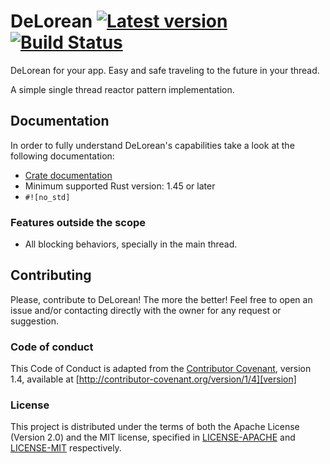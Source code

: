 # DeLorean [![Latest version](https://img.shields.io/crates/v/delorean.svg)](https://crates.io/crates/delorean) [![Build Status](https://travis-ci.org/delorean-rs/delorean.svg?branch=master)](https://travis-ci.org/delorean-rs/delorean)

DeLorean for your app. Easy and safe traveling to the future in your thread.

A simple single thread reactor pattern implementation. 

## Documentation
In order to  fully understand DeLorean's capabilities take a look at the following documentation:
- [Crate documentation](https://docs.rs/delorean/)
- Minimum supported Rust version: 1.45 or later
- `#![no_std]`

### Features outside the scope
 - All blocking behaviors, specially in the main thread.
 
## Contributing

Please, contribute to DeLorean! The more the better! Feel free to open an issue and/or contacting directly with the 
owner for any request or suggestion.

### Code of conduct
This Code of Conduct is adapted from the [Contributor Covenant][homepage], version 1.4, available at [http://contributor-covenant.org/version/1/4][version]

[homepage]: http://contributor-covenant.org
[version]: http://contributor-covenant.org/version/1/4/

### License
This project is distributed under the terms of both the Apache License (Version 2.0) and the MIT license, specified in 
[LICENSE-APACHE](../LICENSE-APACHE) and [LICENSE-MIT](../LICENSE-MIT) respectively.
